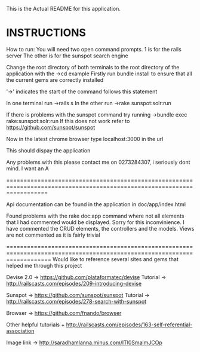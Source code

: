 This is the Actual README for this application.

INSTRUCTIONS
=======================================================================================================================
How to run:
You will need two open command prompts.
	1 is for the rails server
	The other is for the sunspot search engine

Change the root directory of both terminals to the root directory of the application with the ->cd example
Firstly run bundle install to ensure that all the current gems are correctly installed

'->' indicates the start of the command follows this statement


In one terminal run ->rails s
In the other run ->rake sunspot:solr:run

If there is problems with the sunspot command try running ->bundle exec rake:sunspot:solr:run
If this does not work refer to https://github.com/sunspot/sunspot

Now in the latest chrome browser type localhost:3000 in the url

This should dispay the application

Any problems with this please contact me on 0273284307, i seriously dont mind. I want an A

========================================================================================================================


Api documentation can be found in the application in doc/app/index.html

Found problems with the rake doc:app command where not all elements that I had commented would be displayed. Sorry for this inconvinience. I have commented the CRUD elements, the controllers and the models. Views are not commented as it is fairly trivial 

=========================================================================================================================
Would like to reference several sites and gems that helped me through this project


Devise 2.0 -> https://github.com/plataformatec/devise
	Tutorial -> http://railscasts.com/episodes/209-introducing-devise

Sunspot -> https://github.com/sunspot/sunspot
	Tutorial -> http://railscasts.com/episodes/278-search-with-sunspot

Browser -> https://github.com/fnando/browser

Other helpful tutorials
	+ http://railscasts.com/episodes/163-self-referential-association

Image link -> http://saradhamlanna.minus.com/lTl0SmalmJCOp